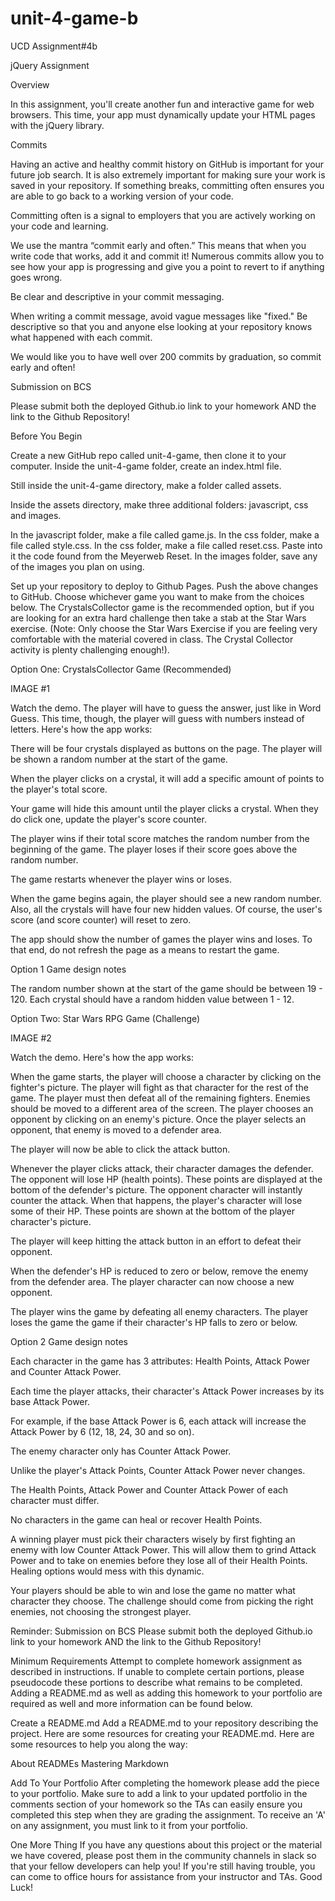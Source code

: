 # unit-4-game-b
UCD Assignment#4b

jQuery Assignment

Overview

In this assignment, you'll create another fun and interactive game for web browsers. This time, your app must dynamically update your HTML pages with the jQuery library.

Commits

Having an active and healthy commit history on GitHub is important for your future job search. It is also extremely important for making sure your work is saved in your repository. If something breaks, committing often ensures you are able to go back to a working version of your code.

Committing often is a signal to employers that you are actively working on your code and learning.

We use the mantra “commit early and often.” This means that when you write code that works, add it and commit it! Numerous commits allow you to see how your app is progressing and give you a point to revert to if anything goes wrong.

Be clear and descriptive in your commit messaging.

When writing a commit message, avoid vague messages like "fixed." Be descriptive so that you and anyone else looking at your repository knows what happened with each commit.

We would like you to have well over 200 commits by graduation, so commit early and often!

Submission on BCS

Please submit both the deployed Github.io link to your homework AND the link to the Github Repository!

Before You Begin

Create a new GitHub repo called unit-4-game, then clone it to your computer. Inside the unit-4-game folder, create an index.html file.

Still inside the unit-4-game directory, make a folder called assets.

Inside the assets directory, make three additional folders: javascript, css and images.

In the javascript folder, make a file called game.js. In the css folder, make a file called style.css. In the css folder, make a file called reset.css. Paste into it the code found from the Meyerweb Reset. In the images folder, save any of the images you plan on using.

Set up your repository to deploy to Github Pages. Push the above changes to GitHub. Choose whichever game you want to make from the choices below. The CrystalsCollector game is the recommended option, but if you are looking for an extra hard challenge then take a stab at the Star Wars exercise. (Note: Only choose the Star Wars Exercise if you are feeling very comfortable with the material covered in class. The Crystal Collector activity is plenty challenging enough!).

Option One: CrystalsCollector Game (Recommended)

IMAGE #1

Watch the demo. The player will have to guess the answer, just like in Word Guess. This time, though, the player will guess with numbers instead of letters. Here's how the app works:

There will be four crystals displayed as buttons on the page. The player will be shown a random number at the start of the game.

When the player clicks on a crystal, it will add a specific amount of points to the player's total score.

Your game will hide this amount until the player clicks a crystal. When they do click one, update the player's score counter.

The player wins if their total score matches the random number from the beginning of the game. The player loses if their score goes above the random number.

The game restarts whenever the player wins or loses.

When the game begins again, the player should see a new random number. Also, all the crystals will have four new hidden values. Of course, the user's score (and score counter) will reset to zero.

The app should show the number of games the player wins and loses. To that end, do not refresh the page as a means to restart the game.

Option 1 Game design notes

The random number shown at the start of the game should be between 19 - 120. Each crystal should have a random hidden value between 1 - 12.

Option Two: Star Wars RPG Game (Challenge)

IMAGE #2

Watch the demo. Here's how the app works:

When the game starts, the player will choose a character by clicking on the fighter's picture. The player will fight as that character for the rest of the game. The player must then defeat all of the remaining fighters. Enemies should be moved to a different area of the screen. The player chooses an opponent by clicking on an enemy's picture. Once the player selects an opponent, that enemy is moved to a defender area.

The player will now be able to click the attack button.

Whenever the player clicks attack, their character damages the defender. The opponent will lose HP (health points). These points are displayed at the bottom of the defender's picture. The opponent character will instantly counter the attack. When that happens, the player's character will lose some of their HP. These points are shown at the bottom of the player character's picture.

The player will keep hitting the attack button in an effort to defeat their opponent.

When the defender's HP is reduced to zero or below, remove the enemy from the defender area. The player character can now choose a new opponent.

The player wins the game by defeating all enemy characters. The player loses the game the game if their character's HP falls to zero or below.

Option 2 Game design notes

Each character in the game has 3 attributes: Health Points, Attack Power and Counter Attack Power.

Each time the player attacks, their character's Attack Power increases by its base Attack Power.

For example, if the base Attack Power is 6, each attack will increase the Attack Power by 6 (12, 18, 24, 30 and so on).

The enemy character only has Counter Attack Power.

Unlike the player's Attack Points, Counter Attack Power never changes.

The Health Points, Attack Power and Counter Attack Power of each character must differ.

No characters in the game can heal or recover Health Points.

A winning player must pick their characters wisely by first fighting an enemy with low Counter Attack Power. This will allow them to grind Attack Power and to take on enemies before they lose all of their Health Points. Healing options would mess with this dynamic.

Your players should be able to win and lose the game no matter what character they choose. The challenge should come from picking the right enemies, not choosing the strongest player.

Reminder: Submission on BCS Please submit both the deployed Github.io link to your homework AND the link to the Github Repository!

Minimum Requirements Attempt to complete homework assignment as described in instructions. If unable to complete certain portions, please pseudocode these portions to describe what remains to be completed. Adding a README.md as well as adding this homework to your portfolio are required as well and more information can be found below.

Create a README.md Add a README.md to your repository describing the project. Here are some resources for creating your README.md. Here are some resources to help you along the way:

About READMEs Mastering Markdown

Add To Your Portfolio After completing the homework please add the piece to your portfolio. Make sure to add a link to your updated portfolio in the comments section of your homework so the TAs can easily ensure you completed this step when they are grading the assignment. To receive an 'A' on any assignment, you must link to it from your portfolio.

One More Thing If you have any questions about this project or the material we have covered, please post them in the community channels in slack so that your fellow developers can help you! If you're still having trouble, you can come to office hours for assistance from your instructor and TAs. Good Luck!

